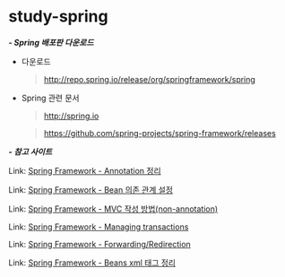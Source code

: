 # study-spring

***- Spring 배포판 다운로드***

  - 다운로드

    > http://repo.spring.io/release/org/springframework/spring

  - Spring 관련 문서

    > http://spring.io

    > https://github.com/spring-projects/spring-framework/releases



***- 참고 사이트***

Link: [Spring Framework - Annotation 정리](http://noritersand.tistory.com/156, "Annotation")

Link: [Spring Framework - Bean 의존 관계 설정](http://noritersand.tistory.com/153, "Bean 의존 관계")

Link: [Spring Framework - MVC 작성 방법(non-annotation)](http://noritersand.tistory.com/138, "MVC 작성")

Link: [Spring Framework - Managing transactions](http://noritersand.tistory.com/198, "Managing Transaction")

Link: [Spring Framework - Forwarding/Redirection](http://noritersand.tistory.com/154, "Forwarding/Redirection")

Link: [Spring Framework - Beans xml 태그 정리](http://noritersand.tistory.com/152, "Bean xml 태그")

